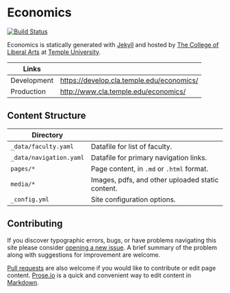 # Economics

[![Build Status][travis-img]][travis]

Economics is statically generated with [Jekyll](https://jekyllrb.com) and hosted by [The College of Liberal Arts](https://liberalarts.temple.edu) at [Temple University](https://temple.edu).

| Links |  |
| --- | --- |
| Development | https://develop.cla.temple.edu/economics/ |
| Production | http://www.cla.temple.edu/economics/ |

## Content Structure

| Directory |  |
| --- | --- |
| ````_data/faculty.yaml```` | Datafile for list of faculty. |
| ````_data/navigation.yaml```` | Datafile for primary   navigation links. |
| ````pages/*```` | Page content, in ````.md```` or ````.html```` format. |
| ````media/*```` | Images, pdfs, and other uploaded static content. |
| ````_config.yml```` | Site configuration options. |

## Contributing

If you discover typographic errors, bugs, or have problems navigating this site please consider [opening a new issue][issue]. A brief summary of the problem along with suggestions for improvement are welcome.

[Pull requests][pr] are also welcome if you would like to contribute or edit page content. [Prose.io][prose] is a quick and convenient way to edit content in [Markdown][md].


[travis]: https://travis-ci.org/TULiberalArts/Economics
[travis-img]: https://travis-ci.org/TULiberalArts/Economics.svg?branch=master
[jekyll]: https://https://jekyllrb.com
[issue]: https://github.com/TULiberalArts/Economics/issues
[pr]: https://help.github.com/articles/about-pull-requests/
[prose]: https://prose.io/#TULiberalArts/Economics
[md]: http://whatismarkdown.com/
